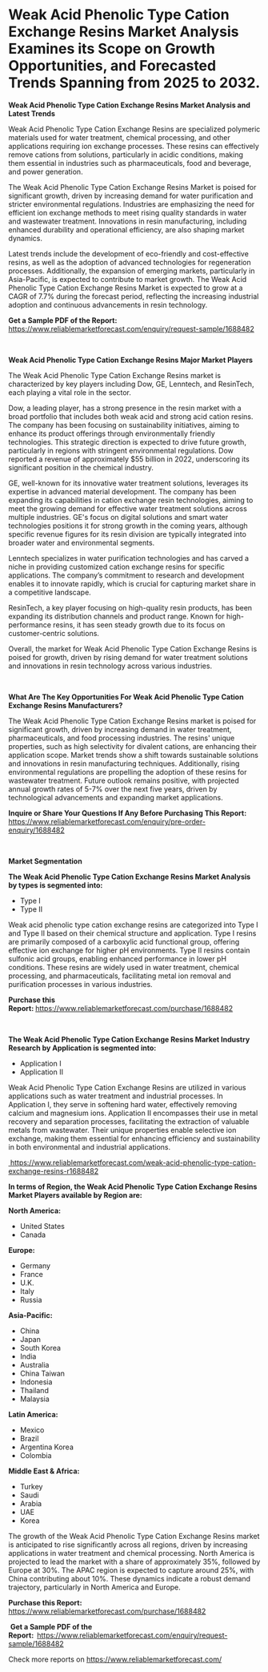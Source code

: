 <p><h1>Weak Acid Phenolic Type Cation Exchange Resins Market Analysis Examines its Scope on Growth Opportunities, and Forecasted Trends Spanning from 2025 to 2032.</h1></p><p><strong>Weak Acid Phenolic Type Cation Exchange Resins Market Analysis and Latest Trends</strong></p>
<p><p>Weak Acid Phenolic Type Cation Exchange Resins are specialized polymeric materials used for water treatment, chemical processing, and other applications requiring ion exchange processes. These resins can effectively remove cations from solutions, particularly in acidic conditions, making them essential in industries such as pharmaceuticals, food and beverage, and power generation.</p><p>The Weak Acid Phenolic Type Cation Exchange Resins Market is poised for significant growth, driven by increasing demand for water purification and stricter environmental regulations. Industries are emphasizing the need for efficient ion exchange methods to meet rising quality standards in water and wastewater treatment. Innovations in resin manufacturing, including enhanced durability and operational efficiency, are also shaping market dynamics.</p><p>Latest trends include the development of eco-friendly and cost-effective resins, as well as the adoption of advanced technologies for regeneration processes. Additionally, the expansion of emerging markets, particularly in Asia-Pacific, is expected to contribute to market growth. The Weak Acid Phenolic Type Cation Exchange Resins Market is expected to grow at a CAGR of 7.7% during the forecast period, reflecting the increasing industrial adoption and continuous advancements in resin technology.</p></p>
<p><strong>Get a Sample PDF of the Report:&nbsp;</strong> <a href="https://www.reliablemarketforecast.com/enquiry/request-sample/1688482?utm_campaign=3528&utm_medium=2&utm_source=Github&utm_content=ia&utm_term=26032025&utm_id=weak-acid-phenolic-type-cation-exchange-resins">https://www.reliablemarketforecast.com/enquiry/request-sample/1688482</a></p>
<p>&nbsp;</p>
<p><strong>Weak Acid Phenolic Type Cation Exchange Resins Major Market Players</strong></p>
<p><p>The Weak Acid Phenolic Type Cation Exchange Resins market is characterized by key players including Dow, GE, Lenntech, and ResinTech, each playing a vital role in the sector. </p><p>Dow, a leading player, has a strong presence in the resin market with a broad portfolio that includes both weak acid and strong acid cation resins. The company has been focusing on sustainability initiatives, aiming to enhance its product offerings through environmentally friendly technologies. This strategic direction is expected to drive future growth, particularly in regions with stringent environmental regulations. Dow reported a revenue of approximately $55 billion in 2022, underscoring its significant position in the chemical industry.</p><p>GE, well-known for its innovative water treatment solutions, leverages its expertise in advanced material development. The company has been expanding its capabilities in cation exchange resin technologies, aiming to meet the growing demand for effective water treatment solutions across multiple industries. GE's focus on digital solutions and smart water technologies positions it for strong growth in the coming years, although specific revenue figures for its resin division are typically integrated into broader water and environmental segments.</p><p>Lenntech specializes in water purification technologies and has carved a niche in providing customized cation exchange resins for specific applications. The company’s commitment to research and development enables it to innovate rapidly, which is crucial for capturing market share in a competitive landscape.</p><p>ResinTech, a key player focusing on high-quality resin products, has been expanding its distribution channels and product range. Known for high-performance resins, it has seen steady growth due to its focus on customer-centric solutions.</p><p>Overall, the market for Weak Acid Phenolic Type Cation Exchange Resins is poised for growth, driven by rising demand for water treatment solutions and innovations in resin technology across various industries.</p></p>
<p>&nbsp;</p>
<p><strong>What Are The Key Opportunities For Weak Acid Phenolic Type Cation Exchange Resins Manufacturers?</strong></p>
<p><p>The Weak Acid Phenolic Type Cation Exchange Resins market is poised for significant growth, driven by increasing demand in water treatment, pharmaceuticals, and food processing industries. The resins' unique properties, such as high selectivity for divalent cations, are enhancing their application scope. Market trends show a shift towards sustainable solutions and innovations in resin manufacturing techniques. Additionally, rising environmental regulations are propelling the adoption of these resins for wastewater treatment. Future outlook remains positive, with projected annual growth rates of 5-7% over the next five years, driven by technological advancements and expanding market applications.</p></p>
<p><strong>Inquire or Share Your Questions If Any Before Purchasing This Report:</strong> <a href="https://www.reliablemarketforecast.com/enquiry/pre-order-enquiry/1688482?utm_campaign=3528&utm_medium=2&utm_source=Github&utm_content=ia&utm_term=26032025&utm_id=weak-acid-phenolic-type-cation-exchange-resins">https://www.reliablemarketforecast.com/enquiry/pre-order-enquiry/1688482</a></p>
<p>&nbsp;</p>
<p><strong>Market Segmentation</strong></p>
<p><strong>The Weak Acid Phenolic Type Cation Exchange Resins Market Analysis by types is segmented into:</strong></p>
<p><ul><li>Type I</li><li>Type II</li></ul></p>
<p><p>Weak acid phenolic type cation exchange resins are categorized into Type I and Type II based on their chemical structure and application. Type I resins are primarily composed of a carboxylic acid functional group, offering effective ion exchange for higher pH environments. Type II resins contain sulfonic acid groups, enabling enhanced performance in lower pH conditions. These resins are widely used in water treatment, chemical processing, and pharmaceuticals, facilitating metal ion removal and purification processes in various industries.</p></p>
<p><strong>Purchase this Report:&nbsp;</strong><a href="https://www.reliablemarketforecast.com/purchase/1688482?utm_campaign=3528&utm_medium=2&utm_source=Github&utm_content=ia&utm_term=26032025&utm_id=weak-acid-phenolic-type-cation-exchange-resins">https://www.reliablemarketforecast.com/purchase/1688482</a></p>
<p>&nbsp;</p>
<p><strong>The Weak Acid Phenolic Type Cation Exchange Resins Market Industry Research by Application is segmented into:</strong></p>
<p><ul><li>Application I</li><li>Application II</li></ul></p>
<p><p>Weak Acid Phenolic Type Cation Exchange Resins are utilized in various applications such as water treatment and industrial processes. In Application I, they serve in softening hard water, effectively removing calcium and magnesium ions. Application II encompasses their use in metal recovery and separation processes, facilitating the extraction of valuable metals from wastewater. Their unique properties enable selective ion exchange, making them essential for enhancing efficiency and sustainability in both environmental and industrial applications.</p></p>
<p><a href="https://www.reliablemarketforecast.com/weak-acid-phenolic-type-cation-exchange-resins-r1688482?utm_campaign=3528&utm_medium=2&utm_source=Github&utm_content=ia&utm_term=26032025&utm_id=weak-acid-phenolic-type-cation-exchange-resins">&nbsp;https://www.reliablemarketforecast.com/weak-acid-phenolic-type-cation-exchange-resins-r1688482</a></p>
<p><strong>In terms of Region, the Weak Acid Phenolic Type Cation Exchange Resins Market Players available by Region are:</strong></p>
<p>
    <p> <strong> North America: </strong>
        <ul>
            <li>United States</li>
            <li>Canada</li>
        </ul>
        </p> 
    <p> <strong> Europe: </strong>
        <ul>
            <li>Germany</li>
            <li>France</li>
            <li>U.K.</li>
            <li>Italy</li>
            <li>Russia</li>
        </ul>
        </p> 
    <p> <strong> Asia-Pacific: </strong>
        <ul>
            <li>China</li>
            <li>Japan</li>
            <li>South Korea</li>
            <li>India</li>
            <li>Australia</li>
            <li>China Taiwan</li>
            <li>Indonesia</li>
            <li>Thailand</li>
            <li>Malaysia</li>
        </ul>
        </p> 
    <p> <strong> Latin America: </strong>
        <ul>
            <li>Mexico</li>
            <li>Brazil</li>
            <li>Argentina Korea</li>
            <li>Colombia</li>
        </ul>
        </p> 
    <p> <strong> Middle East & Africa: </strong>
        <ul>
            <li>Turkey</li>
            <li>Saudi</li>
            <li>Arabia</li>
            <li>UAE</li>
            <li>Korea</li>
        </ul>
    </p>
    </p>
<p><p>The growth of the Weak Acid Phenolic Type Cation Exchange Resins market is anticipated to rise significantly across all regions, driven by increasing applications in water treatment and chemical processing. North America is projected to lead the market with a share of approximately 35%, followed by Europe at 30%. The APAC region is expected to capture around 25%, with China contributing about 10%. These dynamics indicate a robust demand trajectory, particularly in North America and Europe.</p></p>
<p><strong>Purchase this Report: </strong><a href="https://www.reliablemarketforecast.com/purchase/1688482?utm_campaign=3528&utm_medium=2&utm_source=Github&utm_content=ia&utm_term=26032025&utm_id=weak-acid-phenolic-type-cation-exchange-resins">https://www.reliablemarketforecast.com/purchase/1688482</a></p>
<p>&nbsp;<strong>Get a Sample PDF of the Report:&nbsp;&nbsp;</strong><a href="https://www.reliablemarketforecast.com/enquiry/request-sample/1688482?utm_campaign=3528&utm_medium=2&utm_source=Github&utm_content=ia&utm_term=26032025&utm_id=weak-acid-phenolic-type-cation-exchange-resins">https://www.reliablemarketforecast.com/enquiry/request-sample/1688482</a></p>
<p><strong></strong></p>
<p>Check more reports on <a href="https://www.reliablemarketforecast.com/?utm_campaign=3528&utm_medium=2&utm_source=Github&utm_content=ia&utm_term=26032025&utm_id=weak-acid-phenolic-type-cation-exchange-resins">https://www.reliablemarketforecast.com/</a></p>